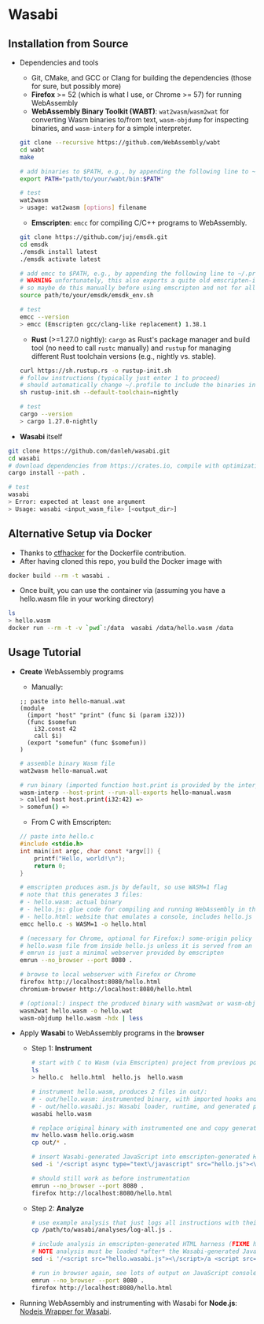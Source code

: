 # Wasabi

## Installation from Source

- Dependencies and tools
    * Git, CMake, and GCC or Clang for building the dependencies (those for sure, but possibly more)
    * **Firefox** >= 52 (which is what I use, or Chrome >= 57) for running WebAssembly
    * **WebAssembly Binary Toolkit (WABT)**: ```wat2wasm```/```wasm2wat``` for converting Wasm binaries to/from text, ```wasm-objdump``` for inspecting binaries, and ```wasm-interp``` for a simple interpreter.
    ```bash
    git clone --recursive https://github.com/WebAssembly/wabt
    cd wabt
    make
    
    # add binaries to $PATH, e.g., by appending the following line to ~/.profile or ~/.bashrc
    export PATH="path/to/your/wabt/bin:$PATH"
    
    # test
    wat2wasm
    > usage: wat2wasm [options] filename
    ```
    
    * **Emscripten**: ```emcc``` for compiling C/C++ programs to WebAssembly.
    ```bash
    git clone https://github.com/juj/emsdk.git
    cd emsdk
    ./emsdk install latest
    ./emsdk activate latest
    
    # add emcc to $PATH, e.g., by appending the following line to ~/.profile or ~/.bashrc
    # WARNING unfortunately, this also exports a quite old emscripten-included clang version,
    # so maybe do this manually before using emscripten and not for all shells. 
    source path/to/your/emsdk/emsdk_env.sh
    
    # test
    emcc --version
    > emcc (Emscripten gcc/clang-like replacement) 1.38.1
    ``` 
    
    * **Rust** (>=1.27.0 nightly): ```cargo``` as Rust's package manager and build tool (no need to call ```rustc``` manually) and ```rustup``` for managing different Rust toolchain versions (e.g., nightly vs. stable).
    ```bash
    curl https://sh.rustup.rs -o rustup-init.sh
    # follow instructions (typically just enter 1 to proceed)
    # should automatically change ~/.profile to include the binaries in $PATH
    sh rustup-init.sh --default-toolchain=nightly
    
    # test
    cargo --version
    > cargo 1.27.0-nightly
    ```

- **Wasabi** itself
```bash
git clone https://github.com/danleh/wasabi.git
cd wasabi
# download dependencies from https://crates.io, compile with optimizations, make wasabi binary available in $PATH
cargo install --path .

# test
wasabi
> Error: expected at least one argument
> Usage: wasabi <input_wasm_file> [<output_dir>]
```

## Alternative Setup via Docker

- Thanks to [ctfhacker](https://github.com/ctfhacker) for the Dockerfile contribution.
- After having cloned this repo, you build the Docker image with
```bash
docker build --rm -t wasabi .
```
- Once built, you can use the container via (assuming you have a hello.wasm file in your working directory)
```bash
ls
> hello.wasm
docker run --rm -t -v `pwd`:/data  wasabi /data/hello.wasm /data
```

## Usage Tutorial

- **Create** WebAssembly programs
    * Manually:
    ```sexp
    ;; paste into hello-manual.wat
    (module
      (import "host" "print" (func $i (param i32)))
      (func $somefun
        i32.const 42
        call $i)
      (export "somefun" (func $somefun))
    )
    ```
    ```bash
    # assemble binary Wasm file
    wat2wasm hello-manual.wat
    
    # run binary (imported function host.print is provided by the interpreter)
    wasm-interp --host-print --run-all-exports hello-manual.wasm
    > called host host.print(i32:42) =>
    > somefun() =>
    ```
    
    * From C with Emscripten:
    ```C
    // paste into hello.c
    #include <stdio.h>
    int main(int argc, char const *argv[]) {
        printf("Hello, world!\n");
        return 0;
    }
    ```
    ```bash
    # emscripten produces asm.js by default, so use WASM=1 flag
    # note that this generates 3 files: 
    # - hello.wasm: actual binary
    # - hello.js: glue code for compiling and running WebAssembly in the browser, uses fetch() to get hello.wasm
    # - hello.html: website that emulates a console, includes hello.js
    emcc hello.c -s WASM=1 -o hello.html
    
    # (necessary for Chrome, optional for Firefox:) some-origin policy disallows getting 
    # hello.wasm file from inside hello.js unless it is served from an actual webserver
    # emrun is just a minimal webserver provided by emscripten  
    emrun --no_browser --port 8080 .
  
    # browse to local webserver with Firefox or Chrome
    firefox http://localhost:8080/hello.html
    chromium-browser http://localhost:8080/hello.html

    # (optional:) inspect the produced binary with wasm2wat or wasm-objdump
    wasm2wat hello.wasm -o hello.wat
    wasm-objdump hello.wasm -hdx | less
    ```

- Apply **Wasabi** to WebAssembly programs in the **browser** 
    * Step 1: **Instrument**
        ```bash
        # start with C to Wasm (via Emscripten) project from previous point, that is:  
        ls
        > hello.c  hello.html  hello.js  hello.wasm
    
        # instrument hello.wasm, produces 2 files in out/:
        # - out/hello.wasm: instrumented binary, with imported hooks and calls to these hooks inserted between instructions
        # - out/hello.wasabi.js: Wasabi loader, runtime, and generated program-dependent JavaScript (low-level monomorphized hooks and statically extracted information about the binary)
        wasabi hello.wasm
    
        # replace original binary with instrumented one and copy generated JavaScript 
        mv hello.wasm hello.orig.wasm
        cp out/* .
    
        # insert Wasabi-generated JavaScript into emscripten-generated HTML harness (FIXME hacky)
        sed -i '/<script async type="text\/javascript" src="hello.js"><\/script>/a <script src="hello.wasabi.js"></script>' hello.html
    
        # should still work as before instrumentation
        emrun --no_browser --port 8080 .
        firefox http://localhost:8080/hello.html
        ```

    * Step 2: **Analyze**
        ```bash
        # use example analysis that just logs all instructions with their inputs and results
        cp /path/to/wasabi/analyses/log-all.js .
      
        # include analysis in emscripten-generated HTML harness (FIXME hacky)
        # NOTE analysis must be loaded *after* the Wasabi-generated JavaScript
        sed -i '/<script src="hello.wasabi.js"><\/script>/a <script src="log-all.js"></script>' hello.html
      
        # run in browser again, see lots of output on JavaScript console
        emrun --no_browser --port 8080 .
        firefox http://localhost:8080/hello.html
        ```

-  Running WebAssembly and instrumenting with Wasabi for **Node.js**: [Nodejs Wrapper for Wasabi](nodejs/).